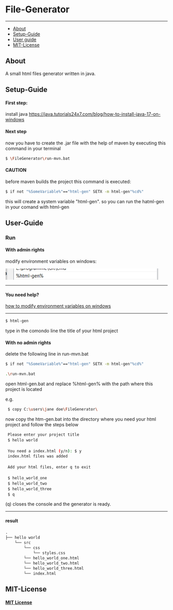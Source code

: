 # File-Generator

---

* [About](#about)
* [Setup-Guide](#Setup-Guide)
* [User guide](#User-Guide)
* [MIT-License](#MIT-License)

## About

A small html files generator written in java.

## Setup-Guide

#### First step:

install java https://java.tutorials24x7.com/blog/how-to-install-java-17-on-windows

#### Next step

now you have to create the .jar file with the help of maven by executing this command in your terminal

```bash
$ \FileGenerator\run-mvn.bat
```

#### CAUTION

before maven builds the project this command is executed:

```bash
$ if not "%SomeVariable%"=="html-gen" SETX -m html-gen"%cd%"
```

this will create a system variable "html-gen". so you can run the hatml-gen in your comand with html-gen

## User-Guide

### Run

#### With admin rights

modify environment variables on windows:

![img.png](img.png)

---

#### You need help?

[how to modify environment variables on windows](
https://docs.oracle.com/en/database/oracle/machine-learning/oml4r/1.5.1/oread/creating-and-modifying-environment-variables-on-windows.html)

---

```bash
$ html-gen
```

type in the comondo line the title of your html project

#### With no admin rights

delete the following line in run-mvn.bat

``` bash
$ if not "%SomeVariable%"=="html-gen" SETX -m html-gen"%cd%"
```

``` bash
.\run-mvn.bat
```

open html-gen.bat and replace %html-gen% with the path where this project is located

e.g.

``` bash
 $ copy C:\users\jane doe\FileGenerator\
```

now copy the htm-gen.bat into the directory where you need your html project and follow the steps below

```bash
 Please enter your project title
 $ hello world

 You need a index.html (y/n): $ y
 index.html files was added

 Add your html files, enter q to exit
 
 $ hello_world_one   
 $ hello_world_two   
 $ hello_world_three 
 $ q                 
```

(q) closes the console and the generator is ready.

---

#### result

```
.
├── hello world
    └── src
        └── css
            └── styles.css
        └── hello_world_one.html
        └── hello_world_two.html
        └── hello_world_three.html
        └── index.html

```

## MIT-License

#### [MIT License](MIT-LICENSE.txt)
